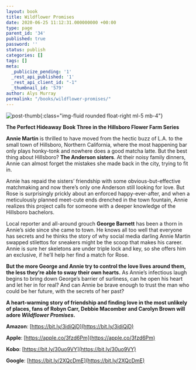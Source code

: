 ```yaml
---
layout: book
title: Wildflower Promises
date: 2020-06-25 11:12:31.000000000 +00:00
type: page
parent_id: '34'
published: true
password: ''
status: publish
categories: []
tags: []
meta:
  _publicize_pending: '1'
  _rest_api_published: '1'
  _rest_api_client_id: "-1"
  _thumbnail_id: '579'
author: Alys Murray
permalink: "/books/wildflower-promises/"
---
```

![post-thumb]({{site.baseurl}}/assets/images/portfolio/wildflower-promises.jpg){:class="img-fluid rounded float-right ml-5 mb-4"}

**The Perfect Hideaway**
**Book Three in the Hillsboro Flower Farm Series**

**Annie Martin** is thrilled to have moved from the hectic buzz of L.A. to the small town of Hillsboro, Northern California, where the most happening bar only plays honky-tonk and nowhere does a good matcha latte. But the best thing about Hillsboro? **The Anderson sisters**. At their noisy family dinners, Annie can almost forget the mistakes she made back in the city, trying to fit in.  
 
Annie has repaid the sisters’ friendship with some obvious-but-effective matchmaking and now there’s only one Anderson still looking for love. But Rose is surprisingly prickly about an enforced happy-ever-after, and when a meticulously planned meet-cute ends drenched in the town fountain, Annie realizes this project calls for someone with a deeper knowledge of the Hillsboro bachelors.  
 
Local reporter and all-around grouch **George Barnett** has been a thorn in Annie’s side since she came to town. He knows all too well that everyone has secrets and he thinks the story of why social media darling Annie Martin swapped stilettos for sneakers might be the scoop that makes his career. Annie is sure her skeletons are under triple lock and key, so she offers him an exclusive, if he’ll help her find a match for Rose.  
 
**But the more George and Annie try to control the love lives around them, the less they’re able to sway their own hearts.** As Annie’s infectious laugh begins to bring down George’s barrier of surliness, can he open his heart and let her in for real? And can Annie be brave enough to trust the man who could be her future, with the secrets of her past?  
 
**A heart-warming story of friendship and finding love in the most unlikely of places, fans of Robyn Carr, Debbie Macomber and Carolyn Brown will adore  _Wildflower Promises_.**

**Amazon**: [https://bit.ly/3idiQjD](https://bit.ly/3idiQjD)

**Apple**: [https://apple.co/3fzd6Pm](https://apple.co/3fzd6Pm)

**Kobo**: [https://bit.ly/30uo9VY](https://bit.ly/30uo9VY)

**Google**: [https://bit.ly/2XQcDmE](https://bit.ly/2XQcDmE)
